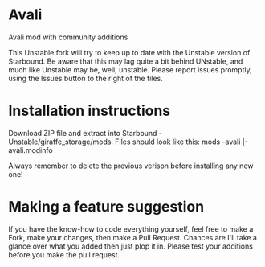 # Avali
Avali mod with community additions

This Unstable fork will try to keep up to date with the Unstable version of Starbound. Be aware that this may lag quite a bit behind UNstable, and much like Unstable may be, well, unstable. Please report issues promptly, using the Issues button to the right of the files. 

# Installation instructions
Download ZIP file and extract into Starbound - Unstable/giraffe_storage/mods. Files should look like this: 
mods
-avali
|-avali.modinfo

Always remember to delete the previous verison before installing any new one!

# Making a feature suggestion
If you have the know-how to code everything yourself, feel free to make a Fork, make your changes, then make a Pull Request. Chances are I'll take a glance over what you added then just plop it in.
Please test your additions before you make the pull request.
